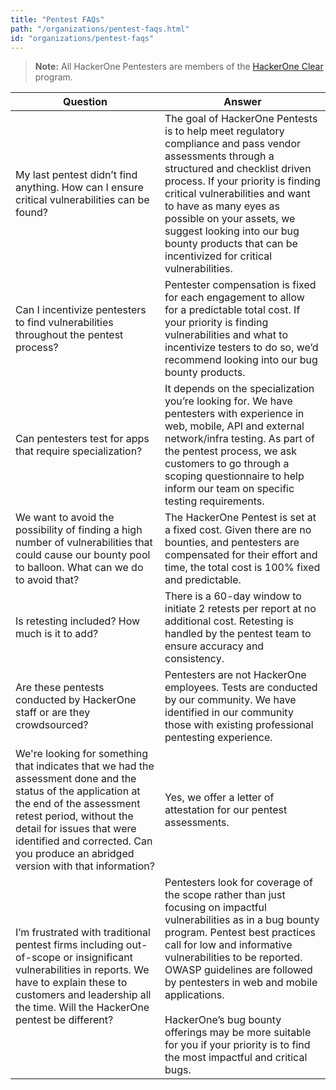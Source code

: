 ```yaml
---
title: "Pentest FAQs"
path: "/organizations/pentest-faqs.html"
id: "organizations/pentest-faqs"
---
```


> **Note:** All HackerOne Pentesters are members of the [HackerOne Clear](https://docs.hackerone.com/organizations/hackerone-clear.html) program. 

Question | Answer
-------- | -------
My last pentest didn’t find anything. How can I ensure critical vulnerabilities can be found? | The goal of HackerOne Pentests is to help meet regulatory compliance and pass vendor assessments through a structured and checklist driven process. If your priority is finding critical vulnerabilities and want to have as many eyes as possible on your assets, we suggest looking into our bug bounty products that can be incentivized for critical vulnerabilities.
Can I incentivize pentesters to find vulnerabilities throughout the pentest process? | Pentester compensation is fixed for each engagement to allow for a predictable total cost. If your priority is finding vulnerabilities and what to incentivize testers to do so, we’d recommend looking into our bug bounty products.
Can pentesters test for apps that require specialization? | It depends on the specialization you’re looking for. We have pentesters with experience in web, mobile, API and external network/infra testing. As part of the pentest process, we ask customers to go through a scoping questionnaire to help inform our team on specific testing requirements.
We want to avoid the possibility of finding a high number of vulnerabilities that could cause our bounty pool to balloon. What can we do to avoid that? | The HackerOne Pentest is set at a fixed cost. Given there are no bounties, and pentesters are compensated for their effort and time, the total cost is 100% fixed and predictable.
Is retesting included? How much is it to add? | There is a 60-day window to initiate 2 retests per report at no additional cost. Retesting is handled by the pentest team to ensure accuracy and consistency. 
Are these pentests conducted by HackerOne staff or are they crowdsourced? | Pentesters are not HackerOne employees. Tests are conducted by our community. We have identified in our community those with existing professional pentesting experience.
We're looking for something that indicates that we had the assessment done and the status of the application at the end of the assessment retest period, without the detail for issues that were identified and corrected. Can you produce an abridged version with that information? | Yes, we offer a letter of attestation for our pentest assessments.
I’m frustrated with traditional pentest firms including out-of-scope or insignificant vulnerabilities in reports. We have to explain these to customers and leadership all the time. Will the HackerOne pentest be different? | Pentesters look for coverage of the scope rather than just focusing on impactful vulnerabilities as in a bug bounty program. Pentest best practices call for low and informative vulnerabilities to be reported. OWASP guidelines are followed by pentesters in web and mobile applications. <br><br>HackerOne’s bug bounty offerings may be more suitable for you if your priority is to find the most impactful and critical bugs.
